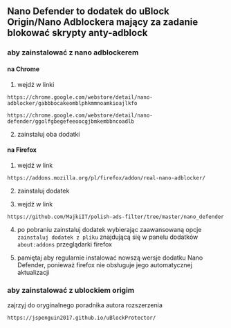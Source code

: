 ## Nano Defender to dodatek do uBlock Origin/Nano Adblockera mający za zadanie blokować skrypty anty-adblock



### aby zainstalować z nano adblockerem

#### na Chrome


1. wejdź w linki
```
https://chrome.google.com/webstore/detail/nano-adblocker/gabbbocakeomblphkmmnoamkioajlkfo
```

```
https://chrome.google.com/webstore/detail/nano-defender/ggolfgbegefeeoocgjbmkembbncoadlb
```

2. zainstaluj oba dodatki

#### na Firefox

1. wejdź w link
```
https://addons.mozilla.org/pl/firefox/addon/real-nano-adblocker/
```

2. zainstaluj dodatek

3. wejdź w link
```
https://github.com/MajkiIT/polish-ads-filter/tree/master/nano_defender
```

4. po pobraniu zainstaluj dodatek wybierając zaawansowaną opcje `zainstaluj dodatek z pliku` znajdującą się w panelu dodatków `about:addons` przeglądarki firefox

5. pamiętaj aby regularnie instalować nowszą wersje dodatku Nano Defender, ponieważ firefox nie obsługuje jego automatycznej aktualizacji

### aby zainstalować z ublockiem origim

zajrzyj do oryginalnego poradnika autora rozszerzenia
```
https://jspenguin2017.github.io/uBlockProtector/
```

